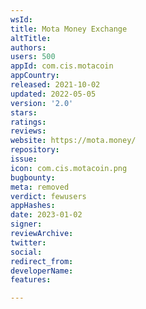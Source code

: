 ```yaml
---
wsId: 
title: Mota Money Exchange
altTitle: 
authors: 
users: 500
appId: com.cis.motacoin
appCountry: 
released: 2021-10-02
updated: 2022-05-05
version: '2.0'
stars: 
ratings: 
reviews: 
website: https://mota.money/
repository: 
issue: 
icon: com.cis.motacoin.png
bugbounty: 
meta: removed
verdict: fewusers
appHashes: 
date: 2023-01-02
signer: 
reviewArchive: 
twitter: 
social: 
redirect_from: 
developerName: 
features: 

---
```



